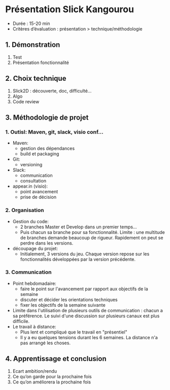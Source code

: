 # Présentation Slick Kangourou
- Durée : 15-20 min
- Critères d’évaluation : présentation > technique/méthodologie

## 1.	Démonstration
1. Test
2. Présentation fonctionnalité

## 2.	Choix technique
1. Slick2D : découverte, doc, difficulté…
2. Algo
3. Code review

## 3.	Méthodologie de projet
### 1. Outisl: Maven, git, slack, visio conf…
- Maven:
  - gestion des dépendances
  - build et packaging
- Git:
  - versioning
- Slack:
  - communication
  - consultation
- appear.in (visio):
  - point avancement
  - prise de décision
### 2. Organisation
- Gestion du code:
  - 2 branches Master et Develop dans un premier temps...
  - Puis chacun sa branche pour sa fonctionnalité.
    Limite : une multitude de branches demande beaucoup de rigueur. Rapidement on peut se perdre dans les versions.
- découpage du projet:
  - Initialement, 3 versions du jeu. Chaque version repose sur les fonctionnalités développées par la version précédente.
    
### 3. Communication
- Point hebdomadaire:
  - faire le point sur l'avancement par rapport aux objectifs de la semaine
  - discuter et décider les orientations techniques
  - fixer les objectifs de la semaine suivante
- Limite dans l'utilisation de plusieurs outils de communication : chacun a sa préférence. Le suivi d'une discussion sur plusieurs canaux est plus difficile.
- Le travail à distance:
  - Plus lent et compliqué que le travail en "présentiel"
  - Il y a eu quelques tensions durant les 6 semaines. La distance n'a pas arrangé les choses.

## 4.	Apprentissage et conclusion
1. Ecart ambition/rendu
2. Ce qu’on garde pour la prochaine fois
3. Ce qu’on améliorera la prochaine fois

